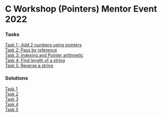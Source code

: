 # C Workshop (Pointers) Mentor Event 2022

### Tasks 

[Task 1 : Add 2 numbers using pointers](/task1.c)  <br>
[Task 2:  Pass by reference](task2.c) <br>
[Task 3: Indexing and Pointer arithmetic](task3.c) <br>
[Task 4: Find  length of a string](task4.c) <br>
[Task 5: Reverse a string](task5.c) <br>

### Solutions

[Task 1](/solutions/task1-solution.c)  <br>
[Task 2](/solutions/task2-solution.c)  <br>
[Task 3](/solutions/task3-solution.c)  <br>
[Task 4](/solutions/task4-solution.c)  <br>
[Task 5](/solutions/task5-solution.c)  <br>